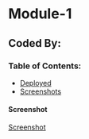 # Module-1

## Coded By: 

### Table of Contents:
 - [Deployed](https://peterjanasz.github.io/Module-1/)
 - [Screenshots](#screenshot)








#### Screenshot
[Screenshot](https://github.com/PeterJanasz/Module-1/blob/main/assets/images/Screenshot%20/Screenshot%202023-06-11%20at%202.53.43%20PM.png)



